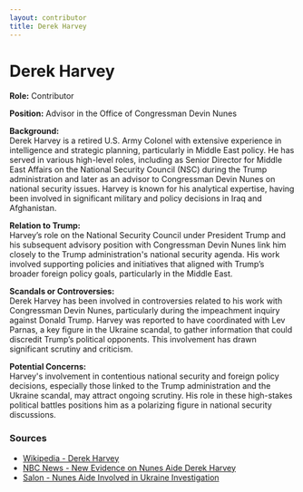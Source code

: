 ```yaml
---
layout: contributor
title: Derek Harvey
---
```


# Derek Harvey

**Role:** Contributor

**Position:** Advisor in the Office of Congressman Devin Nunes

**Background:**  
Derek Harvey is a retired U.S. Army Colonel with extensive experience in intelligence and strategic planning, particularly in Middle East policy. He has served in various high-level roles, including as Senior Director for Middle East Affairs on the National Security Council (NSC) during the Trump administration and later as an advisor to Congressman Devin Nunes on national security issues. Harvey is known for his analytical expertise, having been involved in significant military and policy decisions in Iraq and Afghanistan.

**Relation to Trump:**  
Harvey’s role on the National Security Council under President Trump and his subsequent advisory position with Congressman Devin Nunes link him closely to the Trump administration's national security agenda. His work involved supporting policies and initiatives that aligned with Trump’s broader foreign policy goals, particularly in the Middle East.

**Scandals or Controversies:**  
Derek Harvey has been involved in controversies related to his work with Congressman Devin Nunes, particularly during the impeachment inquiry against Donald Trump. Harvey was reported to have coordinated with Lev Parnas, a key figure in the Ukraine scandal, to gather information that could discredit Trump’s political opponents. This involvement has drawn significant scrutiny and criticism.

**Potential Concerns:**  
Harvey's involvement in contentious national security and foreign policy decisions, especially those linked to the Trump administration and the Ukraine scandal, may attract ongoing scrutiny. His role in these high-stakes political battles positions him as a polarizing figure in national security discussions.

### Sources
- [Wikipedia - Derek Harvey](https://en.wikipedia.org/wiki/Derek_Harvey)
- [NBC News - New Evidence on Nunes Aide Derek Harvey](https://www.nbcnews.com/news/amp/ncna1117526)
- [Salon - Nunes Aide Involved in Ukraine Investigation](https://www.salon.com/2020/01/17/lev-parnas-tells-congress-devin-nunes-aide-derek-harvey-coordinated-with-him-to-get-dirt-on-bidens/)
